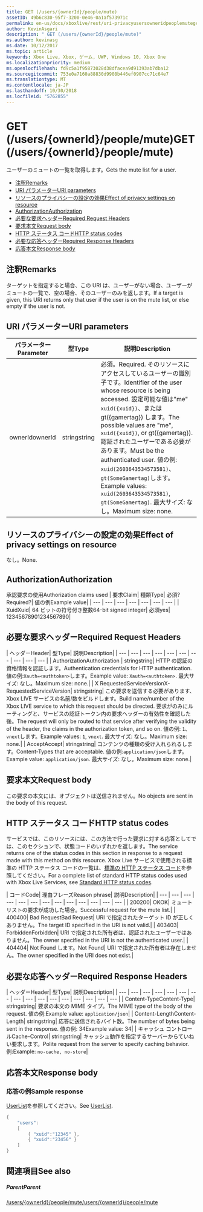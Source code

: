 ```yaml
---
title: GET (/users/{ownerId}/people/mute)
assetID: 49b6c830-95f7-3200-0e46-0a1af573971c
permalink: en-us/docs/xboxlive/rest/uri-privacyusersowneridpeoplemuteget.html
author: KevinAsgari
description: " GET (/users/{ownerId}/people/mute)"
ms.author: kevinasg
ms.date: 10/12/2017
ms.topic: article
keywords: Xbox Live, Xbox, ゲーム, UWP, Windows 10, Xbox One
ms.localizationpriority: medium
ms.openlocfilehash: fd9c5a1f95873028d38dfacea9d91393ab7dba12
ms.sourcegitcommit: 753e0a7160a88830d9908b446ef0907cc71c64e7
ms.translationtype: MT
ms.contentlocale: ja-JP
ms.lasthandoff: 10/30/2018
ms.locfileid: "5762855"
---
```

# <a name="get-usersowneridpeoplemute"></a><span data-ttu-id="c1c13-104">GET (/users/{ownerId}/people/mute)</span><span class="sxs-lookup"><span data-stu-id="c1c13-104">GET (/users/{ownerId}/people/mute)</span></span>
<span data-ttu-id="c1c13-105">ユーザーのミュートの一覧を取得します。</span><span class="sxs-lookup"><span data-stu-id="c1c13-105">Gets the mute list for a user.</span></span>

  * [<span data-ttu-id="c1c13-106">注釈</span><span class="sxs-lookup"><span data-stu-id="c1c13-106">Remarks</span></span>](#ID4EQ)
  * [<span data-ttu-id="c1c13-107">URI パラメーター</span><span class="sxs-lookup"><span data-stu-id="c1c13-107">URI parameters</span></span>](#ID4EZ)
  * [<span data-ttu-id="c1c13-108">リソースのプライバシーの設定の効果</span><span class="sxs-lookup"><span data-stu-id="c1c13-108">Effect of privacy settings on resource</span></span>](#ID4EEB)
  * [<span data-ttu-id="c1c13-109">Authorization</span><span class="sxs-lookup"><span data-stu-id="c1c13-109">Authorization</span></span>](#ID4ENB)
  * [<span data-ttu-id="c1c13-110">必要な要求ヘッダー</span><span class="sxs-lookup"><span data-stu-id="c1c13-110">Required Request Headers</span></span>](#ID4ESC)
  * [<span data-ttu-id="c1c13-111">要求本文</span><span class="sxs-lookup"><span data-stu-id="c1c13-111">Request body</span></span>](#ID4EPE)
  * [<span data-ttu-id="c1c13-112">HTTP ステータス コード</span><span class="sxs-lookup"><span data-stu-id="c1c13-112">HTTP status codes</span></span>](#ID4E1E)
  * [<span data-ttu-id="c1c13-113">必要な応答ヘッダー</span><span class="sxs-lookup"><span data-stu-id="c1c13-113">Required Response Headers</span></span>](#ID4E3G)
  * [<span data-ttu-id="c1c13-114">応答本文</span><span class="sxs-lookup"><span data-stu-id="c1c13-114">Response body</span></span>](#ID4ETAAC)

<a id="ID4EQ"></a>


## <a name="remarks"></a><span data-ttu-id="c1c13-115">注釈</span><span class="sxs-lookup"><span data-stu-id="c1c13-115">Remarks</span></span>

<span data-ttu-id="c1c13-116">ターゲットを指定すると場合、この URI は、ユーザーがない場合、ユーザーがミュートの一覧で、空の場合、そのユーザーのみを返します。</span><span class="sxs-lookup"><span data-stu-id="c1c13-116">If a target is given, this URI returns only that user if the user is on the mute list, or else empty if the user is not.</span></span>

<a id="ID4EZ"></a>


## <a name="uri-parameters"></a><span data-ttu-id="c1c13-117">URI パラメーター</span><span class="sxs-lookup"><span data-stu-id="c1c13-117">URI parameters</span></span>

| <span data-ttu-id="c1c13-118">パラメーター</span><span class="sxs-lookup"><span data-stu-id="c1c13-118">Parameter</span></span>| <span data-ttu-id="c1c13-119">型</span><span class="sxs-lookup"><span data-stu-id="c1c13-119">Type</span></span>| <span data-ttu-id="c1c13-120">説明</span><span class="sxs-lookup"><span data-stu-id="c1c13-120">Description</span></span>|
| --- | --- | --- |
| <span data-ttu-id="c1c13-121">ownerId</span><span class="sxs-lookup"><span data-stu-id="c1c13-121">ownerId</span></span>| <span data-ttu-id="c1c13-122">string</span><span class="sxs-lookup"><span data-stu-id="c1c13-122">string</span></span>| <span data-ttu-id="c1c13-123">必須。</span><span class="sxs-lookup"><span data-stu-id="c1c13-123">Required.</span></span> <span data-ttu-id="c1c13-124">そのリソースにアクセスしているユーザーの識別子です。</span><span class="sxs-lookup"><span data-stu-id="c1c13-124">Identifier of the user whose resource is being accessed.</span></span> <span data-ttu-id="c1c13-125">設定可能な値は"me" <code>xuid({xuid})</code>、または gt({gamertag}) します。</span><span class="sxs-lookup"><span data-stu-id="c1c13-125">The possible values are "me", <code>xuid({xuid})</code>, or gt({gamertag}).</span></span> <span data-ttu-id="c1c13-126">認証されたユーザーである必要があります。</span><span class="sxs-lookup"><span data-stu-id="c1c13-126">Must be the authenticated user.</span></span> <span data-ttu-id="c1c13-127">値の例: <code>xuid(2603643534573581)</code>、<code>gt(SomeGamertag)</code>します。</span><span class="sxs-lookup"><span data-stu-id="c1c13-127">Example values: <code>xuid(2603643534573581)</code>, <code>gt(SomeGamertag)</code>.</span></span> <span data-ttu-id="c1c13-128">最大サイズ: なし。</span><span class="sxs-lookup"><span data-stu-id="c1c13-128">Maximum size: none.</span></span> |

<a id="ID4EEB"></a>


## <a name="effect-of-privacy-settings-on-resource"></a><span data-ttu-id="c1c13-129">リソースのプライバシーの設定の効果</span><span class="sxs-lookup"><span data-stu-id="c1c13-129">Effect of privacy settings on resource</span></span>

<span data-ttu-id="c1c13-130">なし。</span><span class="sxs-lookup"><span data-stu-id="c1c13-130">None.</span></span>

<a id="ID4ENB"></a>


## <a name="authorization"></a><span data-ttu-id="c1c13-131">Authorization</span><span class="sxs-lookup"><span data-stu-id="c1c13-131">Authorization</span></span>

<span data-ttu-id="c1c13-132">承認要求の使用</span><span class="sxs-lookup"><span data-stu-id="c1c13-132">Authorization claims used</span></span> | <span data-ttu-id="c1c13-133">要求</span><span class="sxs-lookup"><span data-stu-id="c1c13-133">Claim</span></span>| <span data-ttu-id="c1c13-134">種類</span><span class="sxs-lookup"><span data-stu-id="c1c13-134">Type</span></span>| <span data-ttu-id="c1c13-135">必須?</span><span class="sxs-lookup"><span data-stu-id="c1c13-135">Required?</span></span>| <span data-ttu-id="c1c13-136">値の例</span><span class="sxs-lookup"><span data-stu-id="c1c13-136">Example value</span></span>|
| --- | --- | --- | --- | --- | --- | --- |
| <span data-ttu-id="c1c13-137">Xuid</span><span class="sxs-lookup"><span data-stu-id="c1c13-137">Xuid</span></span>| <span data-ttu-id="c1c13-138">64 ビットの符号付き整数</span><span class="sxs-lookup"><span data-stu-id="c1c13-138">64-bit signed integer</span></span>| <span data-ttu-id="c1c13-139">必須</span><span class="sxs-lookup"><span data-stu-id="c1c13-139">yes</span></span>| <span data-ttu-id="c1c13-140">1234567890</span><span class="sxs-lookup"><span data-stu-id="c1c13-140">1234567890</span></span>|

<a id="ID4ESC"></a>


## <a name="required-request-headers"></a><span data-ttu-id="c1c13-141">必要な要求ヘッダー</span><span class="sxs-lookup"><span data-stu-id="c1c13-141">Required Request Headers</span></span>

| <span data-ttu-id="c1c13-142">ヘッダー</span><span class="sxs-lookup"><span data-stu-id="c1c13-142">Header</span></span>| <span data-ttu-id="c1c13-143">型</span><span class="sxs-lookup"><span data-stu-id="c1c13-143">Type</span></span>| <span data-ttu-id="c1c13-144">説明</span><span class="sxs-lookup"><span data-stu-id="c1c13-144">Description</span></span>|
| --- | --- | --- | --- | --- | --- | --- | --- | --- | --- |
| <span data-ttu-id="c1c13-145">Authorization</span><span class="sxs-lookup"><span data-stu-id="c1c13-145">Authorization</span></span> | <span data-ttu-id="c1c13-146">string</span><span class="sxs-lookup"><span data-stu-id="c1c13-146">string</span></span>| <span data-ttu-id="c1c13-147">HTTP の認証の資格情報を認証します。</span><span class="sxs-lookup"><span data-stu-id="c1c13-147">Authentication credentials for HTTP authentication.</span></span> <span data-ttu-id="c1c13-148">値の例:<code>Xauth=&lt;authtoken></code>します。</span><span class="sxs-lookup"><span data-stu-id="c1c13-148">Example value: <code>Xauth=&lt;authtoken></code>.</span></span> <span data-ttu-id="c1c13-149">最大サイズ: なし。</span><span class="sxs-lookup"><span data-stu-id="c1c13-149">Maximum size: none.</span></span>|
| <span data-ttu-id="c1c13-150">X RequestedServiceVersion</span><span class="sxs-lookup"><span data-stu-id="c1c13-150">X-RequestedServiceVersion</span></span>| <span data-ttu-id="c1c13-151">string</span><span class="sxs-lookup"><span data-stu-id="c1c13-151">string</span></span>| <span data-ttu-id="c1c13-152">この要求を送信する必要があります、Xbox LIVE サービスの名前/数をビルドします。</span><span class="sxs-lookup"><span data-stu-id="c1c13-152">Build name/number of the Xbox LIVE service to which this request should be directed.</span></span> <span data-ttu-id="c1c13-153">要求がのみにルーティングと、サービスの認証トークン内の要求ヘッダーの有効性を確認した後。</span><span class="sxs-lookup"><span data-stu-id="c1c13-153">The request will only be routed to that service after verifying the validity of the header, the claims in the authorization token, and so on.</span></span> <span data-ttu-id="c1c13-154">値の例: <code>1</code>、<code>vnext</code>します。</span><span class="sxs-lookup"><span data-stu-id="c1c13-154">Example values: <code>1</code>, <code>vnext</code>.</span></span> <span data-ttu-id="c1c13-155">最大サイズ: なし。</span><span class="sxs-lookup"><span data-stu-id="c1c13-155">Maximum size: none.</span></span>|
| <span data-ttu-id="c1c13-156">Accept</span><span class="sxs-lookup"><span data-stu-id="c1c13-156">Accept</span></span>| <span data-ttu-id="c1c13-157">string</span><span class="sxs-lookup"><span data-stu-id="c1c13-157">string</span></span>| <span data-ttu-id="c1c13-158">コンテンツの種類の受け入れられるします。</span><span class="sxs-lookup"><span data-stu-id="c1c13-158">Content-Types that are acceptable.</span></span> <span data-ttu-id="c1c13-159">値の例:<code>application/json</code>します。</span><span class="sxs-lookup"><span data-stu-id="c1c13-159">Example value: <code>application/json</code>.</span></span> <span data-ttu-id="c1c13-160">最大サイズ: なし。</span><span class="sxs-lookup"><span data-stu-id="c1c13-160">Maximum size: none.</span></span>|

<a id="ID4EPE"></a>


## <a name="request-body"></a><span data-ttu-id="c1c13-161">要求本文</span><span class="sxs-lookup"><span data-stu-id="c1c13-161">Request body</span></span>

<span data-ttu-id="c1c13-162">この要求の本文には、オブジェクトは送信されません。</span><span class="sxs-lookup"><span data-stu-id="c1c13-162">No objects are sent in the body of this request.</span></span>

<a id="ID4E1E"></a>


## <a name="http-status-codes"></a><span data-ttu-id="c1c13-163">HTTP ステータス コード</span><span class="sxs-lookup"><span data-stu-id="c1c13-163">HTTP status codes</span></span>

<span data-ttu-id="c1c13-164">サービスでは、このリソースには、この方法で行った要求に対する応答としてでは、このセクションで、状態コードのいずれかを返します。</span><span class="sxs-lookup"><span data-stu-id="c1c13-164">The service returns one of the status codes in this section in response to a request made with this method on this resource.</span></span> <span data-ttu-id="c1c13-165">Xbox Live サービスで使用される標準の HTTP ステータス コードの一覧は、[標準の HTTP ステータス コード](../../additional/httpstatuscodes.md)を参照してください。</span><span class="sxs-lookup"><span data-stu-id="c1c13-165">For a complete list of standard HTTP status codes used with Xbox Live Services, see [Standard HTTP status codes](../../additional/httpstatuscodes.md).</span></span>

| <span data-ttu-id="c1c13-166">コード</span><span class="sxs-lookup"><span data-stu-id="c1c13-166">Code</span></span>| <span data-ttu-id="c1c13-167">理由フレーズ</span><span class="sxs-lookup"><span data-stu-id="c1c13-167">Reason phrase</span></span>| <span data-ttu-id="c1c13-168">説明</span><span class="sxs-lookup"><span data-stu-id="c1c13-168">Description</span></span>|
| --- | --- | --- | --- | --- | --- | --- | --- | --- | --- | --- | --- | --- |
| <span data-ttu-id="c1c13-169">200</span><span class="sxs-lookup"><span data-stu-id="c1c13-169">200</span></span>| <span data-ttu-id="c1c13-170">OK</span><span class="sxs-lookup"><span data-stu-id="c1c13-170">OK</span></span>| <span data-ttu-id="c1c13-171">ミュート リストの要求が成功した場合。</span><span class="sxs-lookup"><span data-stu-id="c1c13-171">Successful request for the mute list.</span></span>|
| <span data-ttu-id="c1c13-172">400</span><span class="sxs-lookup"><span data-stu-id="c1c13-172">400</span></span>| <span data-ttu-id="c1c13-173">Bad Request</span><span class="sxs-lookup"><span data-stu-id="c1c13-173">Bad Request</span></span>| <span data-ttu-id="c1c13-174">URI で指定されたターゲット ID が正しくありません。</span><span class="sxs-lookup"><span data-stu-id="c1c13-174">The target ID specified in the URI is not valid.</span></span>|
| <span data-ttu-id="c1c13-175">403</span><span class="sxs-lookup"><span data-stu-id="c1c13-175">403</span></span>| <span data-ttu-id="c1c13-176">Forbidden</span><span class="sxs-lookup"><span data-stu-id="c1c13-176">Forbidden</span></span>| <span data-ttu-id="c1c13-177">URI で指定された所有者は、認証されたユーザーではありません。</span><span class="sxs-lookup"><span data-stu-id="c1c13-177">The owner specified in the URI is not the authenticated user.</span></span>|
| <span data-ttu-id="c1c13-178">404</span><span class="sxs-lookup"><span data-stu-id="c1c13-178">404</span></span>| <span data-ttu-id="c1c13-179">Not Found します。</span><span class="sxs-lookup"><span data-stu-id="c1c13-179">Not Found</span></span>| <span data-ttu-id="c1c13-180">URI で指定された所有者は存在しません。</span><span class="sxs-lookup"><span data-stu-id="c1c13-180">The owner specified in the URI does not exist.</span></span>|

<a id="ID4E3G"></a>


## <a name="required-response-headers"></a><span data-ttu-id="c1c13-181">必要な応答ヘッダー</span><span class="sxs-lookup"><span data-stu-id="c1c13-181">Required Response Headers</span></span>

| <span data-ttu-id="c1c13-182">ヘッダー</span><span class="sxs-lookup"><span data-stu-id="c1c13-182">Header</span></span>| <span data-ttu-id="c1c13-183">型</span><span class="sxs-lookup"><span data-stu-id="c1c13-183">Type</span></span>| <span data-ttu-id="c1c13-184">説明</span><span class="sxs-lookup"><span data-stu-id="c1c13-184">Description</span></span>|
| --- | --- | --- | --- | --- | --- | --- | --- | --- | --- | --- | --- | --- | --- | --- | --- |
| <span data-ttu-id="c1c13-185">Content-Type</span><span class="sxs-lookup"><span data-stu-id="c1c13-185">Content-Type</span></span>| <span data-ttu-id="c1c13-186">string</span><span class="sxs-lookup"><span data-stu-id="c1c13-186">string</span></span>| <span data-ttu-id="c1c13-187">要求の本文の MIME タイプ。</span><span class="sxs-lookup"><span data-stu-id="c1c13-187">The MIME type of the body of the request.</span></span> <span data-ttu-id="c1c13-188">値の例:</span><span class="sxs-lookup"><span data-stu-id="c1c13-188">Example value:</span></span> <code>application/json</code>|
| <span data-ttu-id="c1c13-189">Content-Length</span><span class="sxs-lookup"><span data-stu-id="c1c13-189">Content-Length</span></span>| <span data-ttu-id="c1c13-190">string</span><span class="sxs-lookup"><span data-stu-id="c1c13-190">string</span></span>| <span data-ttu-id="c1c13-191">応答に送信されるバイト数。</span><span class="sxs-lookup"><span data-stu-id="c1c13-191">The number of bytes being sent in the response.</span></span> <span data-ttu-id="c1c13-192">値の例: 34</span><span class="sxs-lookup"><span data-stu-id="c1c13-192">Example value: 34</span></span>|
| <span data-ttu-id="c1c13-193">キャッシュ コントロール</span><span class="sxs-lookup"><span data-stu-id="c1c13-193">Cache-Control</span></span>| <span data-ttu-id="c1c13-194">string</span><span class="sxs-lookup"><span data-stu-id="c1c13-194">string</span></span>| <span data-ttu-id="c1c13-195">キャッシュ動作を指定するサーバーからていねい要求します。</span><span class="sxs-lookup"><span data-stu-id="c1c13-195">Polite request from the server to specify caching behavior.</span></span> <span data-ttu-id="c1c13-196">例:</span><span class="sxs-lookup"><span data-stu-id="c1c13-196">Example:</span></span> <code>no-cache, no-store</code>|

<a id="ID4ETAAC"></a>


## <a name="response-body"></a><span data-ttu-id="c1c13-197">応答本文</span><span class="sxs-lookup"><span data-stu-id="c1c13-197">Response body</span></span>

<a id="ID4EZAAC"></a>


### <a name="sample-response"></a><span data-ttu-id="c1c13-198">応答の例</span><span class="sxs-lookup"><span data-stu-id="c1c13-198">Sample response</span></span>

<span data-ttu-id="c1c13-199">[UserList](../../json/json-userlist.md)を参照してください。</span><span class="sxs-lookup"><span data-stu-id="c1c13-199">See [UserList](../../json/json-userlist.md).</span></span>


```cpp
{
    "users":
    [
        { "xuid":"12345" },
        { "xuid":"23456" }
    ]
}

```


<a id="ID4EJBAC"></a>


## <a name="see-also"></a><span data-ttu-id="c1c13-200">関連項目</span><span class="sxs-lookup"><span data-stu-id="c1c13-200">See also</span></span>

<a id="ID4ELBAC"></a>


##### <a name="parent"></a><span data-ttu-id="c1c13-201">Parent</span><span class="sxs-lookup"><span data-stu-id="c1c13-201">Parent</span></span>

[<span data-ttu-id="c1c13-202">/users/{ownerId}/people/mute</span><span class="sxs-lookup"><span data-stu-id="c1c13-202">/users/{ownerId}/people/mute</span></span>](uri-privacyusersowneridpeoplemute.md)
